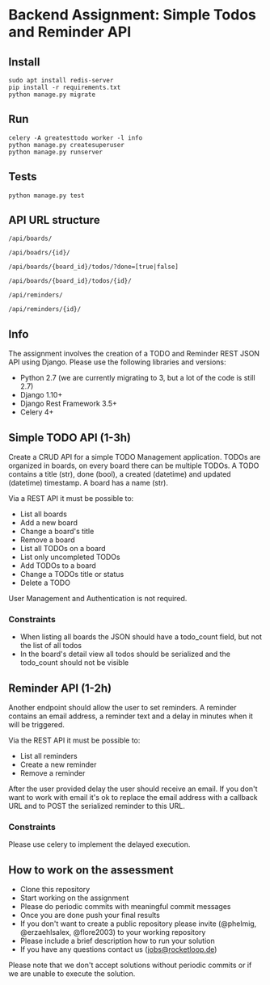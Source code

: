# Backend Assignment: Simple Todos and Reminder API


## Install

    sudo apt install redis-server
    pip install -r requirements.txt
    python manage.py migrate

## Run

    celery -A greatesttodo worker -l info
    python manage.py createsuperuser
    python manage.py runserver

## Tests

    python manage.py test
    
## API URL structure

`/api/boards/`

`/api/boadrs/{id}/`

`/api/boards/{board_id}/todos/?done=[true|false]`

`/api/boards/{board_id}/todos/{id}/`

`/api/reminders/`

`/api/reminders/{id}/`


## Info

The assignment involves the creation of a TODO and Reminder REST JSON API using Django. Please use the following libraries and versions:

* Python 2.7 (we are currently migrating to 3, but a lot of the code is still 2.7)
* Django 1.10+ 
* Django Rest Framework 3.5+
* Celery 4+

## Simple TODO API (1-3h)

Create a CRUD API for a simple TODO Management application. TODOs are organized in boards, on every board there can be multiple TODOs. A TODO contains a title (str), done (bool), a created (datetime) and updated (datetime) timestamp. A board has a name (str). 

Via a REST API it must be possible to:

*   List all boards
*   Add a new board
*   Change a board's title
*   Remove a board
*   List all TODOs on a board
*   List only uncompleted TODOs
*   Add TODOs to a board
*   Change a TODOs title or status
*   Delete a TODO

User Management and Authentication is not required.

### Constraints

*   When listing all boards the JSON should have a todo_count field, but not the list of all todos
*   In the board's detail view all todos should be serialized and the todo_count should not be visible

## Reminder API (1-2h)

Another endpoint should allow the user to set reminders. A reminder contains an email address, a reminder text and a delay in minutes when it will be triggered. 

Via the REST API it must be possible to:

*   List all reminders
*   Create a new reminder
*   Remove a reminder

After the user provided delay the user should receive an email. If you don't want to work with email it's ok to replace the email address with a callback URL and to POST the serialized reminder to this URL.

### Constraints

Please use celery to implement the delayed execution.

## How to work on the assessment

*   Clone this repository
*   Start working on the assignment
*   Please do periodic commits with meaningful commit messages
*   Once you are done push your final results
*   If you don't want to create a public repository please invite (@phelmig, @erzaehlsalex, @flore2003) to your working repository
*   Please include a brief description how to run your solution
*   If you have any questions contact us (jobs@rocketloop.de)

Please note that we don't accept solutions without periodic commits or if we are unable to execute the solution.

